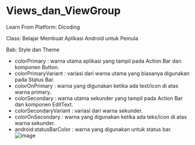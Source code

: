 # Views_dan_ViewGroup

Learn From Platform: Dicoding

Class: Belajar Membuat Aplikasi Android untuk Pemula

Bab: Style dan Theme

- colorPrimary : warna utama aplikasi yang tampil pada Action Bar dan komponen Button.
- colorPrimaryVariant : variasi dari warna utama yang biasanya digunakan pada Status Bar.
- colorOnPrimary : warna yang digunakan ketika ada text/icon di atas warna primary.
- colorSecondary : warna utama sekunder yang tampil pada Action Bar dan komponen EditText.
- colorSecondaryVariant : variasi dari warna sekunder.
- colorOnSecondary : warna yang digunakan ketika ada teks/icon di atas warna sekunder.
- android:statusBarColor : warna yang digunakan untuk status bar.
![image](https://user-images.githubusercontent.com/87520408/172552339-2782d49e-e570-47dc-9119-29f0f0b3cf2c.png)
